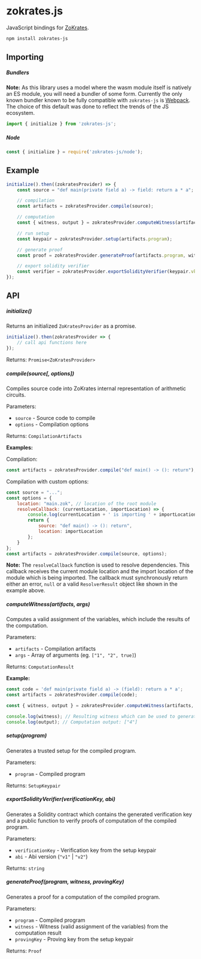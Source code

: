 # zokrates.js

JavaScript bindings for [ZoKrates](https://github.com/Zokrates/ZoKrates).

```bash
npm install zokrates-js
```

## Importing

##### Bundlers
**Note:** As this library uses a model where the wasm module itself is natively an ES module, you will need a bundler of some form. 
Currently the only known bundler known to be fully compatible with `zokrates-js` is [Webpack](https://webpack.js.org/). 
The choice of this default was done to reflect the trends of the JS ecosystem.
```js
import { initialize } from 'zokrates-js';
```

##### Node
```js
const { initialize } = require('zokrates-js/node');
```

## Example
```js
initialize().then((zokratesProvider) => {
    const source = "def main(private field a) -> field: return a * a";

    // compilation
    const artifacts = zokratesProvider.compile(source);

    // computation
    const { witness, output } = zokratesProvider.computeWitness(artifacts, ["2"]);

    // run setup
    const keypair = zokratesProvider.setup(artifacts.program);

    // generate proof
    const proof = zokratesProvider.generateProof(artifacts.program, witness, keypair.pk);

    // export solidity verifier
    const verifier = zokratesProvider.exportSolidityVerifier(keypair.vk, "v1");
});
```

## API

##### initialize()
Returns an initialized `ZoKratesProvider` as a promise.

```js
initialize().then(zokratesProvider => { 
    // call api functions here
});
```

Returns: `Promise<ZoKratesProvider>`

##### compile(source[, options])
Compiles source code into ZoKrates internal representation of arithmetic circuits.

Parameters:
* `source` - Source code to compile
* `options` - Compilation options

Returns: `CompilationArtifacts`

**Examples:**

Compilation:
```js
const artifacts = zokratesProvider.compile("def main() -> (): return");
```

Compilation with custom options:
```js
const source = "...";
const options = {
    location: "main.zok", // location of the root module
    resolveCallback: (currentLocation, importLocation) => {
        console.log(currentLocation + ' is importing ' + importLocation);
        return { 
            source: "def main() -> (): return", 
            location: importLocation 
        };
    }
};
const artifacts = zokratesProvider.compile(source, options);
```

**Note:** The `resolveCallback` function is used to resolve dependencies. 
This callback receives the current module location and the import location of the module which is being imported. 
The callback must synchronously return either an error, `null` or a valid `ResolverResult` object like shown in the example above.

##### computeWitness(artifacts, args)
Computes a valid assignment of the variables, which include the results of the computation.

Parameters:
* `artifacts` - Compilation artifacts
* `args` - Array of arguments (eg. `["1", "2", true]`)

Returns: `ComputationResult`

**Example:**

```js
const code = 'def main(private field a) -> (field): return a * a';
const artifacts = zokratesProvider.compile(code);

const { witness, output } = zokratesProvider.computeWitness(artifacts, ["2"]);

console.log(witness); // Resulting witness which can be used to generate a proof
console.log(output); // Computation output: ["4"]
```

##### setup(program)
Generates a trusted setup for the compiled program.

Parameters:
* `program` - Compiled program

Returns: `SetupKeypair`

##### exportSolidityVerifier(verificationKey, abi)
Generates a Solidity contract which contains the generated verification key and a public function to verify proofs of computation of the compiled program.

Parameters:
* `verificationKey` - Verification key from the setup keypair
* `abi` - Abi version (`"v1"` | `"v2"`)

Returns: `string`

##### generateProof(program, witness, provingKey)
Generates a proof for a computation of the compiled program.

Parameters:
* `program` - Compiled program
* `witness` - Witness (valid assignment of the variables) from the computation result
* `provingKey` - Proving key from the setup keypair

Returns: `Proof`

